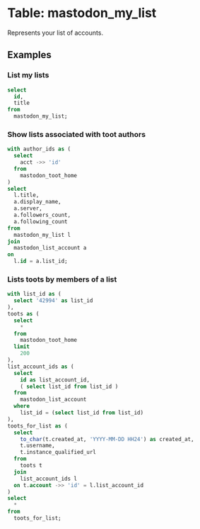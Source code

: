 # Table: mastodon_my_list

Represents your list of accounts.

## Examples

### List my lists

```sql
select
  id,
  title
from
  mastodon_my_list;
```

### Show lists associated with toot authors

```sql
with author_ids as (
  select
    acct ->> 'id'
  from
    mastodon_toot_home
)
select
  l.title,
  a.display_name,
  a.server,
  a.followers_count,
  a.following_count
from
  mastodon_my_list l
join
  mastodon_list_account a
on
  l.id = a.list_id;
```

### Lists toots by members of a list

```sql
with list_id as (
  select '42994' as list_id
),
toots as (
  select
    *
  from
    mastodon_toot_home
  limit
    200
),
list_account_ids as (
  select
    id as list_account_id,
    ( select list_id from list_id )
  from
    mastodon_list_account
  where
    list_id = (select list_id from list_id)
),
toots_for_list as (
  select
    to_char(t.created_at, 'YYYY-MM-DD HH24') as created_at,
    t.username,
    t.instance_qualified_url
  from
    toots t
  join
    list_account_ids l
  on t.account ->> 'id' = l.list_account_id
)
select
  *
from
  toots_for_list;
```
